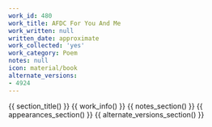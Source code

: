 ```yaml
---
work_id: 480
work_title: AFDC For You And Me
work_written: null
written_date: approximate
work_collected: 'yes'
work_category: Poem
notes: null
icon: material/book
alternate_versions:
- 4924
---
```


{{ section_title() }}
{{ work_info() }}
{{ notes_section() }}
{{ appearances_section() }}
{{ alternate_versions_section() }}